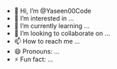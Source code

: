 - 👋 Hi, I’m @Yaseen00Code
- 👀 I’m interested in ...
- 🌱 I’m currently learning ...
- 💞️ I’m looking to collaborate on ...
- 📫 How to reach me ...
- 😄 Pronouns: ...
- ⚡ Fun fact: ...

<!---
Yaseen00Code/Yaseen00Code is a ✨ special ✨ repository because its `README.md` (this file) appears on your GitHub profile.
You can click the Preview link to take a look at your changes.
--->
